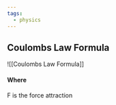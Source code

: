 ```yaml
---
tags:
  - physics
---
```

## Coulombs Law Formula

![[Coulombs Law Formula]]
#### Where
F is the force attraction 


